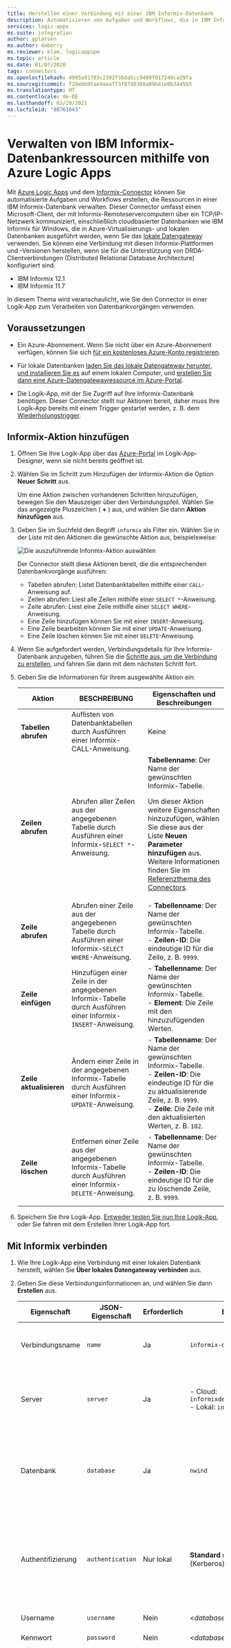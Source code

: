 ```yaml
---
title: Herstellen einer Verbindung mit einer IBM Informix-Datenbank
description: Automatisieren von Aufgaben und Workflows, die in IBM Informix gespeicherte Ressourcen mithilfe von Azure Logic Apps verwalten
services: logic-apps
ms.suite: integration
author: gplarsen
ms.author: daberry
ms.reviewer: klam, logicappspm
ms.topic: article
ms.date: 01/07/2020
tags: connectors
ms.openlocfilehash: 4995a91783c2302f3bda5cc9409f017248ca29fa
ms.sourcegitcommit: f28ebb95ae9aaaff3f87d8388a09b41e0b3445b5
ms.translationtype: HT
ms.contentlocale: de-DE
ms.lasthandoff: 03/29/2021
ms.locfileid: "88761643"
---
```

# <a name="manage-ibm-informix-database-resources-by-using-azure-logic-apps"></a>Verwalten von IBM Informix-Datenbankressourcen mithilfe von Azure Logic Apps

Mit [Azure Logic Apps](../logic-apps/logic-apps-overview.md) und dem [Informix-Connector](/connectors/informix/) können Sie automatisierte Aufgaben und Workflows erstellen, die Ressourcen in einer IBM Informix-Datenbank verwalten. Dieser Connector umfasst einen Microsoft-Client, der mit Informix-Remoteservercomputern über ein TCP/IP-Netzwerk kommuniziert, einschließlich cloudbasierter Datenbanken wie IBM Informix für Windows, die in Azure-Virtualisierungs- und lokalen Datenbanken ausgeführt werden, wenn Sie das [lokale Datengateway](../logic-apps/logic-apps-gateway-connection.md) verwenden. Sie können eine Verbindung mit diesen Informix-Plattformen und -Versionen herstellen, wenn sie für die Unterstützung von DRDA-Clientverbindungen (Distributed Relational Database Architecture) konfiguriert sind.

* IBM Informix 12.1
* IBM Informix 11.7

In diesem Thema wird veranschaulicht, wie Sie den Connector in einer Logik-App zum Verarbeiten von Datenbankvorgängen verwenden.

## <a name="prerequisites"></a>Voraussetzungen

* Ein Azure-Abonnement. Wenn Sie nicht über ein Azure-Abonnement verfügen, können Sie sich [für ein kostenloses Azure-Konto registrieren](https://azure.microsoft.com/free/).

* Für lokale Datenbanken [laden Sie das lokale Datengateway herunter, und installieren Sie es](../logic-apps/logic-apps-gateway-install.md) auf einem lokalen Computer, und [erstellen Sie dann eine Azure-Datengatewayressource im Azure-Portal](../logic-apps/logic-apps-gateway-connection.md).

* Die Logik-App, mit der Sie Zugriff auf Ihre Informix-Datenbank benötigen. Dieser Connector stellt nur Aktionen bereit, daher muss Ihre Logik-App bereits mit einem Trigger gestartet werden, z. B. dem [Wiederholungstrigger](../connectors/connectors-native-recurrence.md). 

## <a name="add-an-informix-action"></a>Informix-Aktion hinzufügen

1. Öffnen Sie Ihre Logik-App über das [Azure-Portal](https://portal.azure.com) im Logik-App-Designer, wenn sie nicht bereits geöffnet ist.

1. Wählen Sie im Schritt zum Hinzufügen der Informix-Aktion die Option **Neuer Schritt** aus.

   Um eine Aktion zwischen vorhandenen Schritten hinzuzufügen, bewegen Sie den Mauszeiger über den Verbindungspfeil. Wählen Sie das angezeigte Pluszeichen ( **+** ) aus, und wählen Sie dann **Aktion hinzufügen** aus.

1. Geben Sie im Suchfeld den Begriff `informix` als Filter ein. Wählen Sie in der Liste mit den Aktionen die gewünschte Aktion aus, beispielsweise:

   ![Die auszuführende Informix-Aktion auswählen](./media/connectors-create-api-informix/select-informix-connector-action.png)

   Der Connector stellt diese Aktionen bereit, die die entsprechenden Datenbankvorgänge ausführen:

   * Tabellen abrufen: Listet Datenbanktabellen mithilfe einer `CALL`-Anweisung auf.
   * Zeilen abrufen: Liest alle Zeilen mithilfe einer `SELECT *`-Anweisung.
   * Zeile abrufen: Liest eine Zeile mithilfe einer `SELECT WHERE`-Anweisung.
   * Eine Zeile hinzufügen können Sie mit einer `INSERT`-Anweisung.
   * Eine Zeile bearbeiten können Sie mit einer `UPDATE`-Anweisung.
   * Eine Zeile löschen können Sie mit einer `DELETE`-Anweisung.

1. Wenn Sie aufgefordert werden, Verbindungsdetails für Ihre Informix-Datenbank anzugeben, führen Sie die [Schritte aus, um die Verbindung zu erstellen](#create-connection), und fahren Sie dann mit dem nächsten Schritt fort.

1. Geben Sie die Informationen für Ihrem ausgewählte Aktion ein:

   | Aktion | BESCHREIBUNG | Eigenschaften und Beschreibungen |
   |--------|-------------|-----------------------------|
   | **Tabellen abrufen** | Auflisten von Datenbanktabellen durch Ausführen einer Informix-CALL-Anweisung. | Keine |
   | **Zeilen abrufen** | Abrufen aller Zeilen aus der angegebenen Tabelle durch Ausführen einer Informix-`SELECT *`-Anweisung. | **Tabellenname**: Der Name der gewünschten Informix-Tabelle. <p><p>Um dieser Aktion weitere Eigenschaften hinzuzufügen, wählen Sie diese aus der Liste **Neuen Parameter hinzufügen** aus. Weitere Informationen finden Sie im [Referenzthema des Connectors](/connectors/informix/). |
   | **Zeile abrufen** | Abrufen einer Zeile aus der angegebenen Tabelle durch Ausführen einer Informix-`SELECT WHERE`-Anweisung. | - **Tabellenname**: Der Name der gewünschten Informix-Tabelle. <br>- **Zeilen-ID**: Die eindeutige ID für die Zeile, z. B. `9999`. |
   | **Zeile einfügen** | Hinzufügen einer Zeile in der angegebenen Informix-Tabelle durch Ausführen einer Informix-`INSERT`-Anweisung. | - **Tabellenname**: Der Name der gewünschten Informix-Tabelle. <br>- **Element**: Die Zeile mit den hinzuzufügenden Werten. |
   | **Zeile aktualisieren** | Ändern einer Zeile in der angegebenen Informix-Tabelle durch Ausführen einer Informix-`UPDATE`-Anweisung. | - **Tabellenname**: Der Name der gewünschten Informix-Tabelle. <br>- **Zeilen-ID**: Die eindeutige ID für die zu aktualisierende Zeile, z. B. `9999`. <br>- **Zeile**: Die Zeile mit den aktualisierten Werten, z. B. `102`. |
   | **Zeile löschen** | Entfernen einer Zeile aus der angegebenen Informix-Tabelle durch Ausführen einer Informix-`DELETE`-Anweisung. | - **Tabellenname**: Der Name der gewünschten Informix-Tabelle. <br>- **Zeilen-ID**: Die eindeutige ID für die zu löschende Zeile, z. B. `9999`. |
   ||||

1. Speichern Sie Ihre Logik-App. [Entweder testen Sie nun Ihre Logik-App](#test-logic-app), oder Sie fahren mit dem Erstellen Ihrer Logik-App fort.

<a name="create-connection"></a>

## <a name="connect-to-informix"></a>Mit Informix verbinden

1. Wie Ihre Logik-App eine Verbindung mit einer lokalen Datenbank herstellt, wählen Sie **Über lokales Datengateway verbinden** aus.

1. Geben Sie diese Verbindungsinformationen an, und wählen Sie dann **Erstellen** aus.

   | Eigenschaft | JSON-Eigenschaft | Erforderlich | Beispielwert | BESCHREIBUNG |
   |----------|---------------|----------|---------------|-------------|
   | Verbindungsname | `name` | Ja | `informix-demo-connection` | Der für die Verbindung mit Ihrer Informix-Datenbank zu verwendende Name. |
   | Server | `server` | Ja | - Cloud: `informixdemo.cloudapp.net:9089` <br>- Lokal: `informixdemo:9089` | Die TCP/IP-Adresse oder der Alias, im IPv4- oder IPv6-Format, gefolgt von einem Doppelpunkt und einer TCP/IP-Portnummer. |
   | Datenbank | `database` | Ja | `nwind` | Der Name der relationalen DRDA-Datenbank (RDBNAM) oder der Name der Informix-Datenbank (dbname). Informix akzeptiert eine 128-Byte-Zeichenfolge. |
   | Authentifizierung | `authentication` | Nur lokal | **Standard** oder **Windows** (Kerberos). | Der Authentifizierungstyp, der für Ihre Informix-Datenbank erforderlich ist. Diese Eigenschaft wird nur angezeigt, wenn Sie **Über lokales Datengateway verbinden** auswählen. |
   | Username | `username` | Nein | <*database-user-name*> | Ein Benutzername für die Datenbank. |
   | Kennwort | `password` | Nein | <*database-password*> | Ein Kennwort für die Datenbank. |
   | Gateway | `gateway` | Nur lokal | - <*Azure-subscription*> <br>- <*Azure-on-premises-data-gateway-resource*> | Der Name des Azure-Abonnements und der Azure-Ressource für das lokale Datengateway, das Sie im Azure-Portal erstellt haben. Die Eigenschaft **Gateway** und die Untereigenschaften werden nur angezeigt, wenn Sie **Über lokales Datengateway verbinden** auswählen. |
   ||||||

   Beispiel:

   * **Clouddatenbank**

     ![Verbindungsinformationen der Clouddatenbank.](./media/connectors-create-api-informix/informix-cloud-connection.png)

   * **Lokale Datenbank**

     ![Verbindungsinformationen der lokalen Datenbank.](./media/connectors-create-api-informix/informix-on-premises-connection.png)

1. Speichern Sie Ihre Logik-App.

<a name="test-logic-app"></a>

## <a name="test-your-logic-app"></a>Testen Ihrer Logik-App

1. Wählen Sie auf der Symbolleiste des Logik-App-Designers **Ausführen** aus. Nachdem Ihre Logik-App ausgeführt wurde, können Sie die Ausgaben dieser Ausführung anzeigen.

1. Wählen Sie im Menü Ihrer Logik-App die Option **Übersicht** aus. Wählen Sie im Übersichtsbereich unter **Zusammenfassung** > **Ausführungsverlauf** die jüngste Ausführung aus.

1. Wählen Sie unter **Logik-App-Ausführung** die Option **Ausführungsdetails** aus.

1. Wählen Sie in der Liste der Aktionen die Aktion mit den Ausgaben aus, die Sie anzeigen möchten, z. B. **Get_tables**.

   Wenn die Aktion erfolgreich war, wird deren Eigenschaft **Status** als **Erfolgreich** gekennzeichnet.

1. Um die Eingaben anzuzeigen, wählen Sie unter **Eingabelink** den URL-Link aus. Um die Ausgaben anzuzeigen, wählen Sie unter **Ausgabelink** den URL-Link aus. Hier sehen Sie ein paar Beispielausgaben:

   * **Get_tables** zeigt eine Liste von Tabellen an:

     ![Ausgaben der Aktion „Tabellen abrufen“.](./media/connectors-create-api-informix/InformixconnectorGetTablesLogicAppRunOutputs.png)

   * **Get_rows** zeigt eine Liste von Zeilen an:

     ![Ausgaben der Aktion „Zeilen abrufen“.](./media/connectors-create-api-informix/InformixconnectorGetRowsOutputs.png)

   * **Get_row** zeigt die angegebene Zeile an:

     ![Ausgaben der Aktion „Zeile abrufen“.](./media/connectors-create-api-informix/InformixconnectorGetRowOutputs.png)

   * **Insert_row** zeigt die neue Zeile an:

     ![Ausgaben der Aktion „Zeile einfügen“.](./media/connectors-create-api-informix/InformixconnectorInsertRowOutputs.png)

   * **Update_row** zeigt die aktualisierte Zeile an:

     ![Ausgaben der Aktion „Zeile aktualisieren“.](./media/connectors-create-api-informix/InformixconnectorUpdateRowOutputs.png)

   * **Delete_row** zeigt die gelöschte Zeile an:

     ![Ausgaben der Aktion „Zeile löschen“.](./media/connectors-create-api-informix/InformixconnectorDeleteRowOutputs.png)

## <a name="connector-specific-details"></a>Connectorspezifische Details

Technische Details zu Triggern, Aktionen und Beschränkungen aus der Swagger-Beschreibung des Connectors finden Sie auf der [Referenzseite des Connectors](/connectors/informix/).

## <a name="next-steps"></a>Nächste Schritte

* Informationen zu anderen [Logic Apps-Connectors](apis-list.md)
